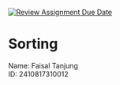 [![Review Assignment Due Date](https://classroom.github.com/assets/deadline-readme-button-22041afd0340ce965d47ae6ef1cefeee28c7c493a6346c4f15d667ab976d596c.svg)](https://classroom.github.com/a/0sN4WLvu)
# Sorting

Name: Faisal Tanjung  
ID: 2410817310012